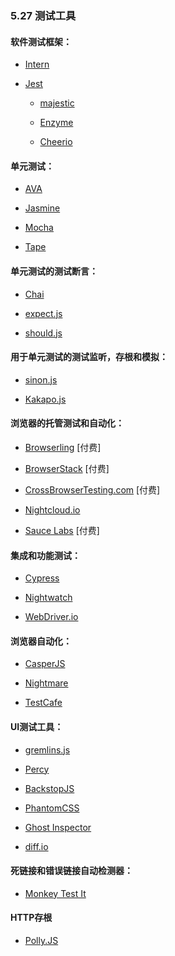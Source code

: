 ### 5.27 测试工具

#### 软件测试框架：

*   [Intern](https://theintern.github.io/)

*   [Jest](http://facebook.github.io/jest/)

    *   [majestic](https://majestic.debuggable.io/)

    *   [Enzyme](https://github.com/airbnb/enzyme)

    *   [Cheerio](https://github.com/cheeriojs/cheerio)

#### 单元测试：

*   [AVA](https://github.com/avajs/ava)

*   [Jasmine](http://jasmine.github.io/)

*   [Mocha](http://mochajs.org/)

*   [Tape](https://github.com/substack/tape)

#### 单元测试的测试断言：

*   [Chai](http://chaijs.com/)

*   [expect.js](https://github.com/Automattic/expect.js)

*   [should.js](http://shouldjs.github.io/)

<!-- Test Spies, Stubs, and Mocks for Unit Testing: -->
#### 用于单元测试的测试监听，存根和模拟：

*   [sinon.js](http://sinonjs.org/)

*   [Kakapo.js](http://devlucky.github.io/kakapo-js)

#### 浏览器的托管测试和自动化：

*   [Browserling](https://www.browserling.com/) \[付费\]

*   [BrowserStack](https://www.browserstack.com) \[付费\]

*   [CrossBrowserTesting.com](http://crossbrowsertesting.com/) \[付费\]

*   [Nightcloud.io](http://nightcloud.io/)

*   [Sauce Labs](https://saucelabs.com/) \[付费\]

#### 集成和功能测试：

*   [Cypress](https://www.cypress.io/)

*   [Nightwatch](http://nightwatchjs.org/)

*   [WebDriver.io](http://webdriver.io/)

#### 浏览器自动化：

*   [CasperJS](http://casperjs.org/)

*   [Nightmare](https://github.com/segmentio/nightmare)

*   [TestCafe](https://github.com/DevExpress/testcafe)

#### UI测试工具：

*   [gremlins.js](https://github.com/marmelab/gremlins.js)

*   [Percy](https://percy.io)

*   [BackstopJS](https://github.com/garris/BackstopJS)

*   [PhantomCSS](https://github.com/Huddle/PhantomCSS)

*   [Ghost Inspector](https://ghostinspector.com/)

*   [diff.io](https://diff.io/)

#### 死链接和错误链接自动检测器：

*   [Monkey Test It](https://monkeytest.it/)

#### HTTP存根

*   [Polly.JS](https://netflix.github.io/pollyjs/#/README)